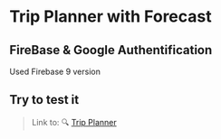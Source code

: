 # Trip Planner with Forecast
## FireBase & Google Authentification
Used Firebase 9 version

## Try to test it
> Link to: 🔍 [Trip Planner](https://slavamlinsky.github.io/plan-your-trips/)


